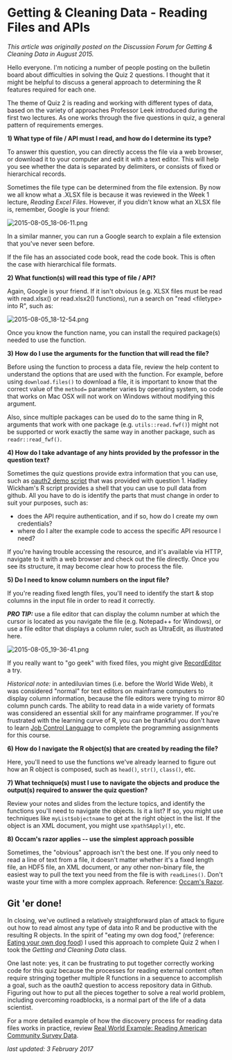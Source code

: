 # Getting & Cleaning Data - Reading Files and APIs

*This article was originally posted on the Discussion Forum for Getting & Cleaning Data in August 2015.*

Hello everyone. I'm noticing a number of people posting on the bulletin board about difficulties in solving the Quiz 2 questions. I thought that it might be helpful to discuss a general approach to determining the R features required for each one.


The theme of Quiz 2 is reading and working with different types of data, based on the variety of approaches Professor Leek introduced during the first two lectures. As one works through the five questions in quiz, a general pattern of requirements emerges.

**1) What type of file / API must I read, and how do I determine its type?**

To answer this question, you can directly access the file via a web browser, or download it to your computer and edit it with a text editor. This will help you see whether the data is separated by delimiters, or consists of fixed or hierarchical records.

Sometimes the file type can be determined from the file extension. By now we all know what a .XLSX file is because it was reviewed in the Week 1 lecture, *Reading Excel Files*.  However, if you didn't know what an XLSX file is, remember, Google is your friend:

![2015-08-05_18-06-11.png](https://coursera-forum-screenshots.s3.amazonaws.com/c0/1697803bdf11e5a76587d37b252aaf/2015-08-05_18-06-11.png)

In a similar manner, you can run a Google search to explain a file extension that you've never seen before.

If the file has an associated code book, read the code book. This is often the case with hierarchical file formats.

**2) What function(s) will read this type of file / API?**

Again, Google is your friend. If it isn't obvious (e.g. XLSX files must be read with read.xlsx() or read.xlsx2() functions), run a search on "read <filetype\> into R", such as:


![2015-08-05_18-12-54.png](https://coursera-forum-screenshots.s3.amazonaws.com/d1/f7ec603bdf11e5b3962b9f1f5b882b/2015-08-05_18-12-54.png)

Once you know the function name, you can install the required package(s) needed to use the function.

**3) How do I use the arguments for the function that will read the file?**

Before using the function to process a data file, review the help content to understand the options that are used with the function. For example, before using `download.files()` to download a file, it is important to know that the correct value of the `method=` parameter varies by operating system, so code that works on Mac OSX will not work on Windows without modifying this argument.  

Also, since multiple packages can be used do to the same thing in R, arguments that work with one package \(e.g. `utils::read.fwf()`\) might not be supported or work exactly the same way in another package, such as `readr::read_fwf()`.

**4)  How do I take advantage of any hints provided by the professor in the question text?**

Sometimes the quiz questions provide extra information that you can use, such as [oauth2 demo script](https://github.com/hadley/httr/blob/master/demo/oauth2-github.r) that was provided with question 1. Hadley Wickham's R script provides a shell that you can use to pull data from github. All you have to do is identify the parts that must change in order to suit your purposes, such as:

* does the API require authentication, and if so, how do I create my own credentials?
* where do I alter the example code to access the specific API resource I need?

If you're having trouble accessing the resource, and it's available via HTTP, navigate to it with a web browser and check out the file directly. Once you see its structure, it may become clear how to process the file.

**5) Do I need to know column numbers on the input file?**

If you're reading fixed length files, you'll need to identify the start & stop columns in the input file in order to read it correctly.

**_PRO TIP:_** use a file editor that can display the column number at which the cursor is located as you navigate the file (e.g. Notepad++ for Windows), or use a file editor that displays a column ruler, such as UltraEdit, as illustrated here.

![2015-08-05_19-36-41.png](https://coursera-forum-screenshots.s3.amazonaws.com/1b/1f5a503be411e58d54556e371b25e8/2015-08-05_19-36-41.png)

If you really want to "go geek" with fixed files, you might give [RecordEditor](http://sourceforge.net/projects/record-editor/) a try.

_Historical note:_ in antediluvian times (i.e. before the World Wide Web), it was considered "normal" for text editors on mainframe computers to display column information, because the file editors were trying to mirror 80 column punch cards. The ability to read data in a wide variety of formats was considered an essential skill for any mainframe programmer.  If you're frustrated with the learning curve of R, you can be thankful you don't have to learn [Job Control Language](https://en.wikipedia.org/wiki/Job_Control_Language) to complete the programming assignments for this course.

**6)  How do I navigate the R object(s) that are created by reading the file?**

Here, you'll need to use the functions we've already learned to figure out how an R object is composed, such as `head()`, `str()`, `class()`, etc.

**7) What technique(s) must I use to navigate the objects and produce the output(s) required to answer the quiz question?**

Review your notes and slides from the lecture topics, and identify the functions you'll need to navigate the objects. Is it a list? If so, you might use techniques like `myList$objectname` to get at the right object in the list. If the object is an XML document, you might use `xpathSApply()`, etc.

**8) Occam's razor applies -- use the simplest approach possible**

Sometimes, the "obvious" approach isn't the best one. If you only need to read a line of text from a file, it doesn't matter whether it's a fixed length file, an HDF5 file, an XML document, or any other non-binary file, the easiest way to pull the text you need from the file is with `readLines()`.  Don't waste your time with a more complex approach.  Reference: [Occam's Razor](https://en.wikipedia.org/wiki/Occam%27s_razor).


## Git 'er done!

In closing, we've outlined a relatively straightforward plan of attack to figure out how to read almost any type of data into R and be productive with the resulting R objects.  In the spirit of "eating my own dog food," (reference: [Eating your own dog food](https://en.wikipedia.org/wiki/Eating_your_own_dog_food)) I used this approach to complete Quiz 2 when I took the *Getting and Cleaning Data* class.

One last note: yes, it can be frustrating to put together correctly working code for this quiz because the processes for reading external content often require stringing together multiple R functions in a sequence to accomplish a goal, such as the oauth2 question to access repository data in Github. Figuring out how to put all the pieces together to solve a real world problem, including overcoming roadblocks, is a normal part of the life of a data scientist.

For a more detailed example of how the discovery process for reading data files works in practice, review [Real World Example: Reading American Community Survey Data](http://bit.ly/2bAdLE9).

*last updated: 3 February 2017*
